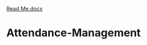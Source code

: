 [Read Me.docx](https://github.com/asinghchandel082/Attendance-Management/files/7080568/Read.Me.docx)
# Attendance-Management
